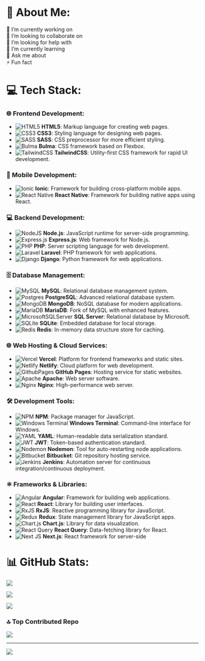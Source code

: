 # 💫 About Me:
🔭 I’m currently working on<br>👯 I’m looking to collaborate on<br>🤝 I’m looking for help with<br>🌱 I’m currently learning<br>💬 Ask me about<br>⚡ Fun fact


# 💻 Tech Stack:

### 🌐 Frontend Development:
- ![HTML5](https://img.shields.io/badge/html5-%23E34F26.svg?style=for-the-badge&logo=html5&logoColor=white) **HTML5**: Markup language for creating web pages.
- ![CSS3](https://img.shields.io/badge/css3-%231572B6.svg?style=for-the-badge&logo=css3&logoColor=white) **CSS3**: Styling language for designing web pages.
- ![SASS](https://img.shields.io/badge/SASS-hotpink.svg?style=for-the-badge&logo=SASS&logoColor=white) **SASS**: CSS preprocessor for more efficient styling.
- ![Bulma](https://img.shields.io/badge/bulma-00D0B1?style=for-the-badge&logo=bulma&logoColor=white) **Bulma**: CSS framework based on Flexbox.
- ![TailwindCSS](https://img.shields.io/badge/tailwindcss-%2338B2AC.svg?style=for-the-badge&logo=tailwind-css&logoColor=white) **TailwindCSS**: Utility-first CSS framework for rapid UI development.

### 📱 Mobile Development:
- ![Ionic](https://img.shields.io/badge/Ionic-%233880FF.svg?style=for-the-badge&logo=Ionic&logoColor=white) **Ionic**: Framework for building cross-platform mobile apps.
- ![React Native](https://img.shields.io/badge/react_native-%2320232a.svg?style=for-the-badge&logo=react&logoColor=%2361DAFB) **React Native**: Framework for building native apps using React.

### 💻 Backend Development:
- ![NodeJS](https://img.shields.io/badge/node.js-6DA55F?style=for-the-badge&logo=node.js&logoColor=white) **Node.js**: JavaScript runtime for server-side programming.
- ![Express.js](https://img.shields.io/badge/express.js-%23404d59.svg?style=for-the-badge&logo=express&logoColor=%2361DAFB) **Express.js**: Web framework for Node.js.
- ![PHP](https://img.shields.io/badge/php-%23777BB4.svg?style=for-the-badge&logo=php&logoColor=white) **PHP**: Server scripting language for web development.
- ![Laravel](https://img.shields.io/badge/laravel-%23FF2D20.svg?style=for-the-badge&logo=laravel&logoColor=white) **Laravel**: PHP framework for web applications.
- ![Django](https://img.shields.io/badge/django-%23092E20.svg?style=for-the-badge&logo=django&logoColor=white) **Django**: Python framework for web applications.

### 🗄️ Database Management:
- ![MySQL](https://img.shields.io/badge/mysql-4479A1.svg?style=for-the-badge&logo=mysql&logoColor=white) **MySQL**: Relational database management system.
- ![Postgres](https://img.shields.io/badge/postgres-%23316192.svg?style=for-the-badge&logo=postgresql&logoColor=white) **PostgreSQL**: Advanced relational database system.
- ![MongoDB](https://img.shields.io/badge/MongoDB-%234ea94b.svg?style=for-the-badge&logo=mongodb&logoColor=white) **MongoDB**: NoSQL database for modern applications.
- ![MariaDB](https://img.shields.io/badge/MariaDB-003545?style=for-the-badge&logo=mariadb&logoColor=white) **MariaDB**: Fork of MySQL with enhanced features.
- ![MicrosoftSQLServer](https://img.shields.io/badge/Microsoft%20SQL%20Server-CC2927?style=for-the-badge&logo=microsoft%20sql%20server&logoColor=white) **SQL Server**: Relational database by Microsoft.
- ![SQLite](https://img.shields.io/badge/sqlite-%2307405e.svg?style=for-the-badge&logo=sqlite&logoColor=white) **SQLite**: Embedded database for local storage.
- ![Redis](https://img.shields.io/badge/redis-%23DD0031.svg?style=for-the-badge&logo=redis&logoColor=white) **Redis**: In-memory data structure store for caching.

### 🌐 Web Hosting & Cloud Services:
- ![Vercel](https://img.shields.io/badge/vercel-%23000000.svg?style=for-the-badge&logo=vercel&logoColor=white) **Vercel**: Platform for frontend frameworks and static sites.
- ![Netlify](https://img.shields.io/badge/netlify-%23000000.svg?style=for-the-badge&logo=netlify&logoColor=#00C7B7) **Netlify**: Cloud platform for web development.
- ![GithubPages](https://img.shields.io/badge/github%20pages-121013?style=for-the-badge&logo=github&logoColor=white) **GitHub Pages**: Hosting service for static websites.
- ![Apache](https://img.shields.io/badge/apache-%23D42029.svg?style=for-the-badge&logo=apache&logoColor=white) **Apache**: Web server software.
- ![Nginx](https://img.shields.io/badge/nginx-%23009639.svg?style=for-the-badge&logo=nginx&logoColor=white) **Nginx**: High-performance web server.

### 🛠️ Development Tools:
- ![NPM](https://img.shields.io/badge/NPM-%23CB3837.svg?style=for-the-badge&logo=npm&logoColor=white) **NPM**: Package manager for JavaScript.
- ![Windows Terminal](https://img.shields.io/badge/Windows%20Terminal-%234D4D4D.svg?style=for-the-badge&logo=windows-terminal&logoColor=white) **Windows Terminal**: Command-line interface for Windows.
- ![YAML](https://img.shields.io/badge/yaml-%23ffffff.svg?style=for-the-badge&logo=yaml&logoColor=151515) **YAML**: Human-readable data serialization standard.
- ![JWT](https://img.shields.io/badge/JWT-black?style=for-the-badge&logo=JSON%20web%20tokens) **JWT**: Token-based authentication standard.
- ![Nodemon](https://img.shields.io/badge/NODEMON-%23323330.svg?style=for-the-badge&logo=nodemon&logoColor=%BBDEAD) **Nodemon**: Tool for auto-restarting node applications.
- ![Bitbucket](https://img.shields.io/badge/bitbucket-%230047B3.svg?style=for-the-badge&logo=bitbucket&logoColor=white) **Bitbucket**: Git repository hosting service.
- ![Jenkins](https://img.shields.io/badge/jenkins-%232C5263.svg?style=for-the-badge&logo=jenkins&logoColor=white) **Jenkins**: Automation server for continuous integration/continuous deployment.

### ⚛️ Frameworks & Libraries:
- ![Angular](https://img.shields.io/badge/angular-%23DD0031.svg?style=for-the-badge&logo=angular&logoColor=white) **Angular**: Framework for building web applications.
- ![React](https://img.shields.io/badge/react-%2320232a.svg?style=for-the-badge&logo=react&logoColor=%2361DAFB) **React**: Library for building user interfaces.
- ![RxJS](https://img.shields.io/badge/rxjs-%23B7178C.svg?style=for-the-badge&logo=reactivex&logoColor=white) **RxJS**: Reactive programming library for JavaScript.
- ![Redux](https://img.shields.io/badge/redux-%23593d88.svg?style=for-the-badge&logo=redux&logoColor=white) **Redux**: State management library for JavaScript apps.
- ![Chart.js](https://img.shields.io/badge/chart.js-F5788D.svg?style=for-the-badge&logo=chart.js&logoColor=white) **Chart.js**: Library for data visualization.
- ![React Query](https://img.shields.io/badge/-React%20Query-FF4154?style=for-the-badge&logo=react%20query&logoColor=white) **React Query**: Data-fetching library for React.
- ![Next JS](https://img.shields.io/badge/Next-black?style=for-the-badge&logo=next.js&logoColor=white) **Next.js**: React framework for server-side


# 📊 GitHub Stats:
![](https://github-readme-stats.vercel.app/api?username=Grivingword&theme=dark&hide_border=false&include_all_commits=true&count_private=true)<br/>


![](https://github-readme-streak-stats.herokuapp.com/?user=Grivingword&theme=dark&hide_border=false)<br/>


![](https://github-readme-stats.vercel.app/api/top-langs/?username=Grivingword&theme=dark&hide_border=false&include_all_commits=true&count_private=true&layout=compact)

### 🔝 Top Contributed Repo
![](https://github-contributor-stats.vercel.app/api?username=Grivingword&limit=5&theme=dark&combine_all_yearly_contributions=true)

---
[![](https://visitcount.itsvg.in/api?id=Grivingword&icon=0&color=0)](https://visitcount.itsvg.in)

<!-- Proudly created with GPRM ( https://gprm.itsvg.in ) -->
